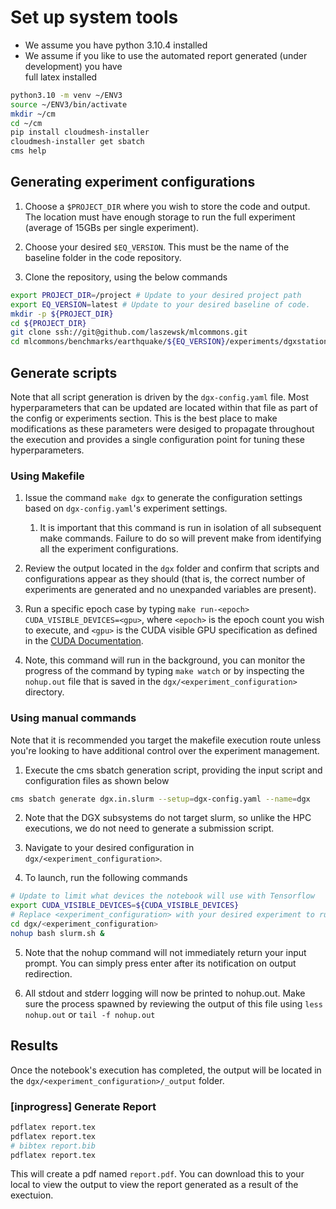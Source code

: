 # Set up system tools

* We assume you have python 3.10.4 installed 
* We assume if you like to use the automated report generated (under development) you have  
  full latex installed

  
```bash
python3.10 -m venv ~/ENV3
source ~/ENV3/bin/activate
mkdir ~/cm
cd ~/cm
pip install cloudmesh-installer
cloudmesh-installer get sbatch
cms help
```

## Generating experiment configurations

1. Choose a `$PROJECT_DIR` where you wish to store the code and output.  The location must have enough storage to run the full experiment (average of 15GBs per single experiment).

2. Choose your desired `$EQ_VERSION`.  This must be the name of the baseline folder in the code repository.

3. Clone the repository, using the below commands


```bash
export PROJECT_DIR=/project # Update to your desired project path
export EQ_VERSION=latest # Update to your desired baseline of code.
mkdir -p ${PROJECT_DIR}
cd ${PROJECT_DIR}
git clone ssh://git@github.com/laszewsk/mlcommons.git 
cd mlcommons/benchmarks/earthquake/${EQ_VERSION}/experiments/dgxstation
```

## Generate scripts

Note that all script generation is driven by the `dgx-config.yaml` file.
Most hyperparameters that can be updated are located within that file as part of the config or experiments section.
This is the best place to make modifications as these parameters were desiged to propagate throughout the execution and provides a single configuration point for tuning these hyperparameters.

### Using Makefile

1. Issue the command `make dgx` to generate the configuration settings based on `dgx-config.yaml`'s experiment settings.

   1. It is important that this command is run in isolation of all subsequent make commands.  Failure to do so will prevent make from identifying all the experiment configurations.

2. Review the output located in the `dgx` folder and confirm that scripts and configurations appear as they should (that is, the correct number of experiments are generated and no unexpanded variables are present).

3. Run a specific epoch case by typing `make run-<epoch> CUDA_VISIBLE_DEVICES=<gpu>`, where `<epoch>` is the epoch count you wish to execute, and `<gpu>` is the CUDA visible GPU specification as defined in the [CUDA Documentation](https://docs.nvidia.com/cuda/cuda-c-programming-guide/index.html#env-vars).

4. Note, this command will run in the background, you can monitor the progress of the command by typing `make watch` or by inspecting the `nohup.out` file that is saved in the `dgx/<experiment_configuration>` directory.


### Using manual commands

Note that it is recommended you target the makefile execution route unless you're looking to have additional control over the experiment management.

1.  Execute the cms sbatch generation script, providing the input script and configuration files as shown below

```bash
cms sbatch generate dgx.in.slurm --setup=dgx-config.yaml --name=dgx
```

2. Note that the DGX subsystems do not target slurm, so unlike the HPC executions, we do not need to generate a submission script.

3. Navigate to your desired configuration in `dgx/<experiment_configuration>`.

4. To launch, run the following commands

```bash
# Update to limit what devices the notebook will use with Tensorflow
export CUDA_VISIBLE_DEVICES=${CUDA_VISIBLE_DEVICES}
# Replace <experiment_configuration> with your desired experiment to run
cd dgx/<experiment_configuration>
nohup bash slurm.sh &
```

5. Note that the nohup command will not immediately return your input prompt.  You can simply press enter after its notification on output redirection.

6. All stdout and stderr logging will now be printed to nohup.out.  Make sure the process spawned by reviewing the output of this file using `less nohup.out` or `tail -f nohup.out`


## Results

Once the notebook's execution has completed, the output will be located in the `dgx/<experiment_configuration>/_output` folder. 



### [inprogress] Generate Report

```bash
pdflatex report.tex
pdflatex report.tex
# bibtex report.bib
pdflatex report.tex
```

This will create a pdf named `report.pdf`.  You can download this to
your local to view the output to view the report generated as a result
of the exectuion.
